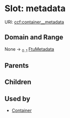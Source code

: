 
# Slot: metadata




URI: [ccf:container__metadata](http://purl.org/ccf/container__metadata)


## Domain and Range

None &#8594;  <sub>0..1</sub> [FtuMetadata](FtuMetadata.md)

## Parents


## Children


## Used by

 * [Container](Container.md)
